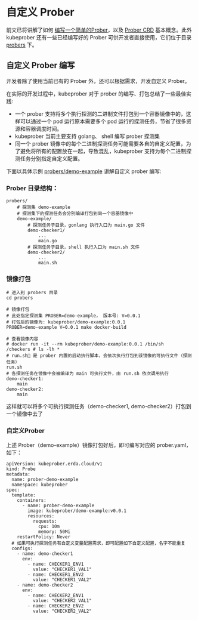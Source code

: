 # 自定义 Prober

前文已将讲解了如何 [编写一个简单的Prober](../guides/first_prober.md)，以及 [Prober CRD](../concepts/prober_crd.md) 基本概念。此外 kubeprober 还有一些已经编写好的 Prober 可供开发者直接使用，它们位于目录
[probers](https://github.com/erda-project/kubeprober/tree/master/probers) 下。

## 自定义 Prober 编写
开发者除了使用当前已有的 Prober 外，还可以根据需求，开发自定义 Prober。

在实际的开发过程中，kubeprober 对于 prober 的编写、打包总结了一些最佳实践:
- 一个 prober 支持将多个执行探测的二进制文件打包到一个容器镜像中的，这样可以通过一个 pod 运行原本需要多个 pod 运行的探测任务，节省了很多资源和容器调度时间。
- kubeprober 当前主要支持 golang、 shell 编写 prober 探测集
- 同一个 prober 镜像中的每个二进制探测任务可能需要各自的自定义配置，为了避免将所有的配置放在一起，导致混乱，kubeprober 支持为每个二进制探测任务分别指定自定义配置。

下面以具体示例 [probers/demo-example](https://github.com/erda-project/kubeprober/tree/master/probers/demo-example) 讲解自定义 prober 编写:

### Prober 目录结构：
```
probers/
    # 探测集 demo-example
    # 探测集下的探测任务会分别编译打包到同一个容器镜像中
    demo-example/
        # 探测任务子目录，gonlang 执行入口为 main.go 文件
        demo-checker1/
            ...
            main.go
        # 探测任务子目录，shell 执行入口为 main.sh 文件
        demo-checker2/
            ...
            main.sh
```

### 镜像打包
```
# 进入到 probers 目录
cd probers

# 镜像打包
# 此处指定探测集 PROBER=demo-example， 版本号: V=0.0.1
# 打包后的镜像为: kubeprober/demo-example:0.0.1
PROBER=demo-example V=0.0.1 make docker-build

# 查看镜像内容
# docker run -it --rm kubeprober/demo-example:0.0.1 /bin/sh
/checkers # ls -lh *
# run.sh 是 prober 内置的启动执行脚本，会依次执行打包到该镜像的可执行文件（探测任务）
run.sh
# 各探测任务在镜像中会被编译为 main 可执行文件，由 run.sh 依次调用执行
demo-checker1:
    main
demo-checker2:
    main
```
这样就可以将多个可执行探测任务（demo-checker1, demo-checker2）打包到一个镜像中去了

### 自定义Prober
上述 Prober（demo-example）镜像打包好后，即可编写对应的 prober.yaml，如下：
```
apiVersion: kubeprober.erda.cloud/v1
kind: Probe
metadata:
  name: prober-demo-example
  namespace: kubeprober
spec:
  template:
    containers:
      - name: prober-demo-example
        image: kubeprober/demo-example:v0.0.1
        resources:
          requests:
            cpu: 10m
            memory: 50Mi
    restartPolicy: Never
  # 如果可执行探测任务有自定义变量配置需求，即可配置如下自定义配置，名字不能重复
  configs:
    - name: demo-checker1
      env:
        - name: CHECKER1_ENV1
          value: "CHECKER1_VAL1"
        - name: CHECKER1_ENV2
          value: "CHECKER1_VAL2"
    - name: demo-checker2
      env:
        - name: CHECKER2_ENV1
          value: "CHECKER2_VAL1"
        - name: CHECKER2_ENV2
          value: "CHECKER2_VAL2"
```





